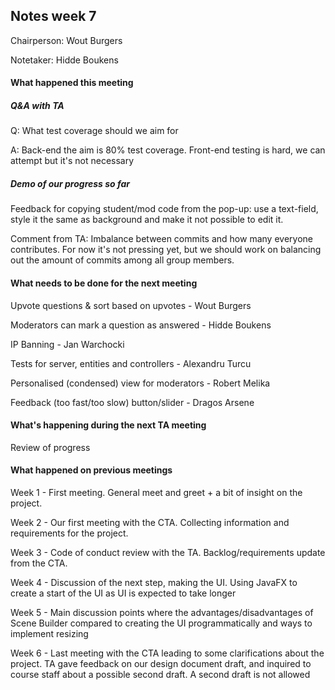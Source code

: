 ## Notes week 7

Chairperson: Wout Burgers

Notetaker: Hidde Boukens

#### What happened this meeting

##### Q&A with TA

Q: What test coverage should we aim for

A: Back-end the aim is 80% test coverage. Front-end testing is hard, we can attempt but it's not necessary

##### Demo of our progress so far

Feedback for copying student/mod code from the pop-up: use a text-field, style it the same as background and make it not possible to edit it.



Comment from TA: Imbalance between commits and how many everyone contributes. For now it's not pressing yet, but we should work on balancing out the amount of commits among all group members. 

#### What needs to be done for the next meeting

Upvote questions & sort based on upvotes - Wout Burgers

Moderators can mark a question as answered - Hidde Boukens

IP Banning - Jan Warchocki

Tests for server, entities and controllers - Alexandru Turcu

Personalised (condensed) view for moderators - Robert Melika

Feedback (too fast/too slow) button/slider - Dragos Arsene

#### What's happening during the next TA meeting

Review of progress

#### What happened on previous meetings

Week 1 - First meeting. General meet and greet + a bit of insight on the project.

Week 2 - Our first meeting with the CTA. Collecting information and requirements for the project.

Week 3 - Code of conduct review with the TA. Backlog/requirements update from the CTA.

Week 4 - Discussion of the next step, making the UI. Using JavaFX to create a start of the UI as UI is expected to take longer

Week 5 - Main discussion points where the advantages/disadvantages of Scene Builder compared to creating  the UI programmatically and ways to implement resizing

Week 6 - Last meeting with the CTA leading to some clarifications about the project. TA gave feedback on our design document draft, and inquired to course staff about a possible second draft. A second draft is not allowed

